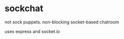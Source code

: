 sockchat
========

not sock puppets. non-blocking socket-based chatroom


uses express and socket.io
